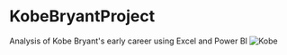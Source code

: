 # KobeBryantProject
Analysis of Kobe Bryant's early career using Excel and Power BI
![Kobe](https://user-images.githubusercontent.com/66689539/213332126-2b119bae-880c-4da9-a757-7d9e88f3b912.jpg)


